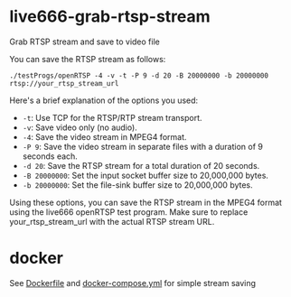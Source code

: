 # live666-grab-rtsp-stream
Grab RTSP stream and save to video file

You can save the RTSP stream as follows:

`./testProgs/openRTSP -4 -v -t -P 9 -d 20 -B 20000000 -b 20000000 rtsp://your_rtsp_stream_url`

Here's a brief explanation of the options you used:

 - `-t`: Use TCP for the RTSP/RTP stream transport.
 - `-v`: Save video only (no audio).
 - `-4`: Save the video stream in MPEG4 format.
 - `-P 9`: Save the video stream in separate files with a duration of 9 seconds each.
 - `-d 20`: Save the RTSP stream for a total duration of 20 seconds.
 - `-B 20000000`: Set the input socket buffer size to 20,000,000 bytes.
 - `-b 20000000`: Set the file-sink buffer size to 20,000,000 bytes.

Using these options, you can save the RTSP stream in the MPEG4 format using the live666 openRTSP test program. Make sure to replace your_rtsp_stream_url with the actual RTSP stream URL.

# docker
See [Dockerfile](./Dockerfile) and [docker-compose.yml](./docker-compose.yml) for simple stream saving
